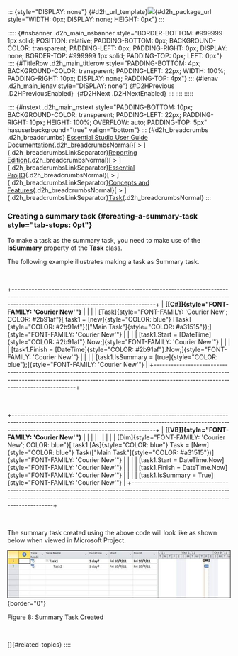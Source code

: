 ::: {style="DISPLAY: none"}
[](ms-xhelp:///?Id=d2h_url_template){#d2h_url_template}![](!package_url!){#d2h_package_url style="WIDTH: 0px; DISPLAY: none; HEIGHT: 0px"}
:::

::::: {#nsbanner .d2h_main_nsbanner style="BORDER-BOTTOM: #999999 1px solid; POSITION: relative; PADDING-BOTTOM: 0px; BACKGROUND-COLOR: transparent; PADDING-LEFT: 0px; PADDING-RIGHT: 0px; DISPLAY: none; BORDER-TOP: #999999 1px solid; PADDING-TOP: 0px; LEFT: 0px"}
:::: {#TitleRow .d2h_main_titlerow style="PADDING-BOTTOM: 4px; BACKGROUND-COLOR: transparent; PADDING-LEFT: 22px; WIDTH: 100%; PADDING-RIGHT: 10px; DISPLAY: none; PADDING-TOP: 4px"}
::: {#ienav .d2h_main_ienav style="DISPLAY: none"}
[](ms-xhelp:///?Id=fa902fc2-a239-4bb7-a002-4973dedd87cf){#D2HPrevious .D2HPreviousEnabled}  [](ms-xhelp:///?Id=ca4563d6-7c26-47d0-b1ba-336e33a07d00){#D2HNext .D2HNextEnabled}
:::
::::
:::::

:::: {#nstext .d2h_main_nstext style="PADDING-BOTTOM: 10px; BACKGROUND-COLOR: transparent; PADDING-LEFT: 22px; PADDING-RIGHT: 10px; HEIGHT: 100%; OVERFLOW: auto; PADDING-TOP: 5px" hasuserbackground="true" valign="bottom"}
::: {#d2h_breadcrumbs .d2h_breadcrumbs}
[Essential Studio User Guide Documentation](ms-xhelp:///?Id=12457748-09e3-4d74-a240-8e049cedf030){.d2h_breadcrumbsNormal}[ \> ]{.d2h_breadcrumbsLinkSeparator}[Reporting Edition](ms-xhelp:///?Id=027aa5b6-6676-4f93-ad23-c20e8c45792e){.d2h_breadcrumbsNormal}[ \> ]{.d2h_breadcrumbsLinkSeparator}[Essential ProjIO](ms-xhelp:///?Id=b95f675f-3e97-4b4b-93b9-e4daba965feb){.d2h_breadcrumbsNormal}[ \> ]{.d2h_breadcrumbsLinkSeparator}[Concepts and Features](ms-xhelp:///?Id=00cd1b25-14ca-4e2b-a23d-b4c6df7344ee){.d2h_breadcrumbsNormal}[ \> ]{.d2h_breadcrumbsLinkSeparator}[Task](ms-xhelp:///?Id=1f030cf8-1f9a-4d18-a0a1-87afe233884d){.d2h_breadcrumbsNormal}
:::

### Creating a summary task {#creating-a-summary-task style="tab-stops: 0pt"}

To make a task as the summary task, you need to make use of the **IsSummary** property of the **Task** class.

The following example illustrates making a task as Summary task.

 

+--------------------------------------------------------------------------------------------------------------------------------------------------------------------------------------------------------------+
| **[\[C#\]]{style="FONT-FAMILY: 'Courier New'"}**                                                                                                                                                             |
|                                                                                                                                                                                                              |
| [Task]{style="FONT-FAMILY: 'Courier New'; COLOR: #2b91af"}[ task1 = [new]{style="COLOR: blue"} [Task]{style="COLOR: #2b91af"}([\"Main Task\"]{style="COLOR: #a31515"});]{style="FONT-FAMILY: 'Courier New'"} |
|                                                                                                                                                                                                              |
| [task1.Start = [DateTime]{style="COLOR: #2b91af"}.Now;]{style="FONT-FAMILY: 'Courier New'"}                                                                                                                  |
|                                                                                                                                                                                                              |
| [task1.Finish = [DateTime]{style="COLOR: #2b91af"}.Now;]{style="FONT-FAMILY: 'Courier New'"}                                                                                                                 |
|                                                                                                                                                                                                              |
| [task1.IsSummary = [true]{style="COLOR: blue"};]{style="FONT-FAMILY: 'Courier New'"}                                                                                                                         |
+--------------------------------------------------------------------------------------------------------------------------------------------------------------------------------------------------------------+

 

+--------------------------------------------------------------------------------------------------------------------------------------------------------------------------------------------------------------+
| **[\[VB\]]{style="FONT-FAMILY: 'Courier New'"}**                                                                                                                                                             |
|                                                                                                                                                                                                              |
|                                                                                                                                                                                                              |
|                                                                                                                                                                                                              |
| [Dim]{style="FONT-FAMILY: 'Courier New'; COLOR: blue"}[ task1 [As]{style="COLOR: blue"} Task = [New]{style="COLOR: blue"} Task([\"Main Task\"]{style="COLOR: #a31515"})]{style="FONT-FAMILY: 'Courier New'"} |
|                                                                                                                                                                                                              |
| [task1.Start = DateTime.Now]{style="FONT-FAMILY: 'Courier New'"}                                                                                                                                             |
|                                                                                                                                                                                                              |
| [task1.Finish = DateTime.Now]{style="FONT-FAMILY: 'Courier New'"}                                                                                                                                            |
|                                                                                                                                                                                                              |
| [task1.IsSummary = True]{style="FONT-FAMILY: 'Courier New'"}                                                                                                                                                 |
+--------------------------------------------------------------------------------------------------------------------------------------------------------------------------------------------------------------+

 

The summary task created using the above code will look like as shown below when viewed in Microsoft Project.

![](ImagesExt/image23_9.jpg){border="0"}

Figure 8: Summary Task Created

 

[]{#related-topics}
::::
